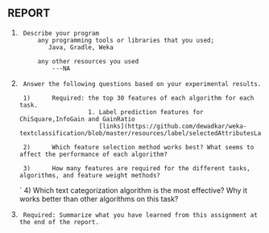 
## REPORT
1.      Describe your program
            any programming tools or libraries that you used;
               Java, Gradle, Weka

            any other resources you used
                ---NA
2.      Answer the following questions based on your experimental results.

        1)      Required: the top 30 features of each algorithm for each task.
                          1. Label prediction features for ChiSquare,InfoGain and GainRatio 
                             [links](https://github.com/dewadkar/weka-textclassification/blob/master/resources/label/selectedAttributesLabelData.txt)

        2)      Which feature selection method works best? What seems to affect the performance of each algorithm?

        3)      How many features are required for the different tasks, algorithms, and feature weight methods?

    `   4)      Which text categorization algorithm is the most effective? Why it works better than other algorithms on this task?

3.      Required: Summarize what you have learned from this assignment at the end of the report.
